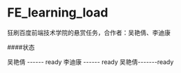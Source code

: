﻿# FE_learning_load
狂刷百度前端技术学院的悬赏任务，合作者：吴艳倩、李迪康

####状态

吴艳倩 ------ ready
李迪康 ------ ready
吴艳倩-------ready